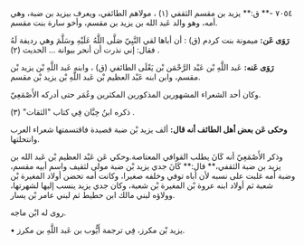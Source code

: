 ٧٠٥٤ -** ق:** يزيد بن مقسم الثقفي (١) ، مولاهم الطائفي، ويعرف بيزيد بن ضبة، وهي أمه، وهو والد عَبد الله بن يزيد بن مقسم، وأخو سارة بنت مقسم.

**رَوَى عَن:** ميمونة بنت كردم (ق) : أن أباها لقي النَّبِيّ صَلَّى اللَّهُ عَلَيْهِ وسَلَّمَ وهي رديفة لَهُ فقال: إني نذرت أن أنحر ببوانة ... الحديث (٢) .

**رَوَى عَنه:** عَبد اللَّهِ بْن عَبْد الرَّحْمَن بْن يَعْلَى الطائفي (ق) ، وابنه عَبد اللَّهِ بْن يزيد بْن مقسم، وابن ابنه عَبْد العظيم بْن عَبد اللَّهِ بْن يزيد بْن مقسم.

وكان أحد الشعراء المشهورين المذكورين المكثرين وعُمَر حتى أدركه الأَصْمَعِيّ.

ذكره ابنُ حِبَّان فِي كتاب "الثقات" (٣) .

**وحكى عَن بعض أهل الطائف أنه قال:** ألف يزيد بْن ضبة قصيدة فاقتسمتها شعراء العرب وانتحلتها.

وذكر الأَصْمَعِيّ أنه كَانَ يطلب القوافي المعتاصة.وحكي عَن عَبْد العظيم بْن عَبد الله بن يزيد بن ضبة الثقفي،** قال:** كَانَ جدي يزيد بْن ضبة مولى لثقيف واسم أبيه مقسم، وضبة أمه غلبت على نسبه لأن أباه توفي وخلفه صغيرا، وكانت أمه تحضن أولاد المغيرة بْن شعبة ثم أولاد ابنه عروة بْن المغيرة بْن شعبة، وكان جدي يزيد ينسب إليها لشهرتها، وولاؤه لبني مالك ابن حطيط ثم لبني عامر بْن يسار.

روى له ابْن ماجه.

• يزيد بْن مكرز، فِي ترجمة أَيُّوب بن عَبد اللَّهِ بن مكرز.